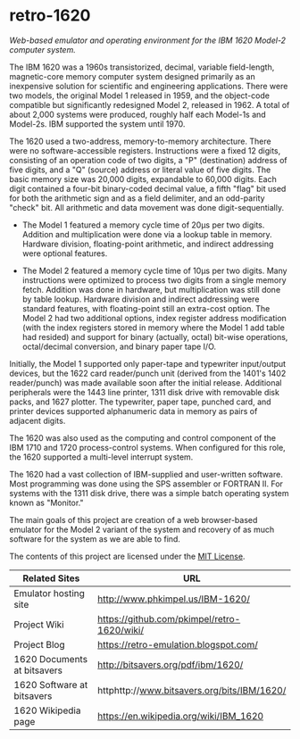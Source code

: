 # retro-1620

_Web-based emulator and operating environment for the IBM 1620 Model-2 computer system._

The IBM 1620 was a 1960s transistorized, decimal, variable field-length, magnetic-core memory computer system designed primarily as an inexpensive solution for scientific and engineering applications. There were two models, the original Model 1 released in 1959, and the object-code compatible but significantly redesigned Model 2, released in 1962. A total of about 2,000 systems were produced, roughly half each Model-1s and Model-2s. IBM supported the system until 1970.

The 1620 used a two-address, memory-to-memory architecture. There were no software-accessible registers. Instructions were a fixed 12 digits, consisting of an operation code of two digits, a "P" (destination) address of five digits, and a "Q" (source) address or literal value of five digits. The basic memory size was 20,000 digits, expandable to 60,000 digits. Each digit contained a four-bit binary-coded decimal value, a fifth "flag" bit used for both the arithmetic sign and as a field delimiter, and an odd-parity "check" bit. All arithmetic and data movement was done digit-sequentially.

  * The Model 1 featured a memory cycle time of 20µs per two digits. Addition and multiplication were done via a lookup table in memory. Hardware division, floating-point arithmetic, and indirect addressing were optional features.

  * The Model 2 featured a memory cycle time of 10µs per two digits. Many instructions were optimized to process two digits from a single memory fetch. Addition was done in hardware, but multiplication was still done by table lookup. Hardware division and indirect addressing were standard features, with floating-point still an extra-cost option. The Model 2 had two additional options, index register address modification (with the index registers stored in memory where the Model 1 add table had resided) and support for binary (actually, octal) bit-wise operations, octal/decimal conversion, and binary paper tape I/O.

Initially, the Model 1 supported only paper-tape and typewriter input/output devices, but the 1622 card reader/punch unit (derived from the 1401's 1402 reader/punch) was made available soon after the initial release. Additional peripherals were the 1443 line printer, 1311 disk drive with removable disk packs, and 1627 plotter. The typewriter, paper tape, punched card, and printer devices supported alphanumeric data in memory as pairs of adjacent digits.

The 1620 was also used as the computing and control component of the IBM 1710 and 1720 process-control systems. When configured for this role, the 1620 supported a multi-level interrupt system.

The 1620 had a vast collection of IBM-supplied and user-written software. Most programming was done using the SPS assembler or FORTRAN II. For systems with the 1311 disk drive, there was a simple batch operating system known as "Monitor."

The main goals of this project are creation of a web browser-based emulator for the Model 2 variant of the system and recovery of as much software for the system as we are able to find.

The contents of this project are licensed under the [MIT License](http://www.opensource.org/licenses/mit-license.php).

| Related Sites | URL |
| ------------- | ----- |
| Emulator hosting site | http://www.phkimpel.us/IBM-1620/ |
| Project Wiki | https://github.com/pkimpel/retro-1620/wiki/ |
| Project Blog | https://retro-emulation.blogspot.com/ |
| 1620 Documents at bitsavers | http://bitsavers.org/pdf/ibm/1620/ |
| 1620 Software at bitsavers | httphttp://www.bitsavers.org/bits/IBM/1620/ |
| 1620 Wikipedia page | https://en.wikipedia.org/wiki/IBM_1620 |

